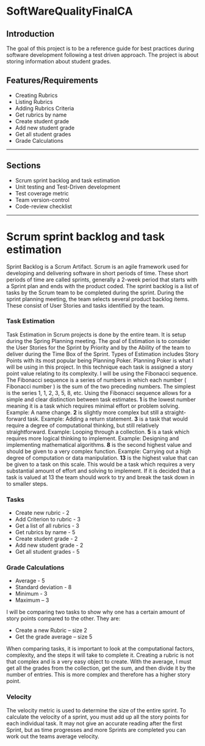 # SoftWareQualityFinalCA
## Introduction

The goal of this project is to be a reference guide for best practices during software development following a test driven approach. The project is about storing information about student grades.

## Features/Requirements
- Creating Rubrics
- Listing Rubrics
- Adding Rubrics Criteria
- Get rubrics by name
- Create student grade
- Add new student grade
- Get all student grades
 - Grade Calculations 
---
## Sections  
- Scrum sprint backlog and task estimation
- Unit testing and Test-Driven development
- Test coverage metric
- Team version-control 
- Code-review checklist
---
# Scrum sprint backlog and task estimation

Sprint Backlog is a Scrum Artifact. Scrum is an agile framework used for developing and delivering software in short periods of time. These short periods of time are called sprints, generally a 2-week period that starts with a Sprint plan and ends with the product coded. 
The sprint backlog is a list of tasks by the Scrum team to be completed during the sprint. During the sprint planning meeting, the team selects several product backlog items. These consist of User Stories and tasks identified by the team.
### Task Estimation

Task Estimation in Scrum projects is done by the entire team. It is setup during the Spring Planning meeting. The goal of Estimation is to consider the User Stories for the Sprint by Priority and by the Ability of the team to deliver during the Time Box of the Sprint. 
Types of Estimation includes Story Points with its most popular being Planning Poker. Planning Poker is what I will be using in this project. In this technique each task is assigned a story point value relating to its complexity. 
I will be using the Fibonacci sequence. The Fibonacci sequence is a series of numbers in which each number ( Fibonacci number ) is the sum of the two preceding numbers. The simplest is the series 1, 1, 2, 3, 5, 8, etc. Using the Fibonacci sequence allows for a simple and clear distinction between task estimates.
**1** is the lowest number meaning it is a task which requires minimal effort or problem solving. Example: A name change.
**2** is slightly more complex but still a straight-forward task.
Example: Adding a return statement.
**3** is a task that would require a degree of computational thinking, but still relatively straightforward.
Example: Looping through a collection.
**5** is a task which requires more logical thinking to implement.
Example: Designing and implementing mathematical algorithms.
**8** is the second highest value and should be given to a very complex function.
Example: Carrying out a high degree of computation or data manipulation.
**13** is the highest value that can be given to a task on this scale. This would be a task which requires a very substantial amount of effort and solving to implement. If it is decided that a task is valued at 13 the team should work to try and break the task down in to smaller steps.

### Tasks
-	Create new rubric - 2
-	Add Criterion to rubric - 3
-	Get a list of all rubrics - 3
-	Get rubrics by name - 5
-	Create student grade - 2
-	Add new student grade - 2
-	Get all student grades - 5
### Grade Calculations
-	Average - 5
-	Standard deviation - 8
-	Minimum - 3
-	Maximum – 3

I will be comparing two tasks to show why one has a certain amount of story points compared to the other. They are:
- Create a new Rubric – size 2
- Get the grade average – size 5

When comparing tasks, it is important to look at the computational factors, complexity, and the steps it will take to complete it. Creating a rubric is not that complex and is a very easy object to create. With the average, I must get all the grades from the collection, get the sum, and then divide it by the number of entries. This is more complex and therefore has a higher story point.

### Velocity
The velocity metric is used to determine the size of the entire sprint. To calculate the velocity of a sprint, you must add up all the story points for each individual task. It may not give an accurate reading after the first Sprint, but as time progresses and more Sprints are completed you can work out the teams average velocity.

